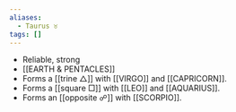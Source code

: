 ```yaml
---
aliases:
  - Taurus ♉︎
tags: []
---
```

- Reliable, strong
- [[EARTH & PENTACLES]]
- Forms a [[trine △]] with [[VIRGO]] and [[CAPRICORN]].
- Forms a [[square □]] with [[LEO]] and [[AQUARIUS]].
- Forms an [[opposite ☍]] with [[SCORPIO]].